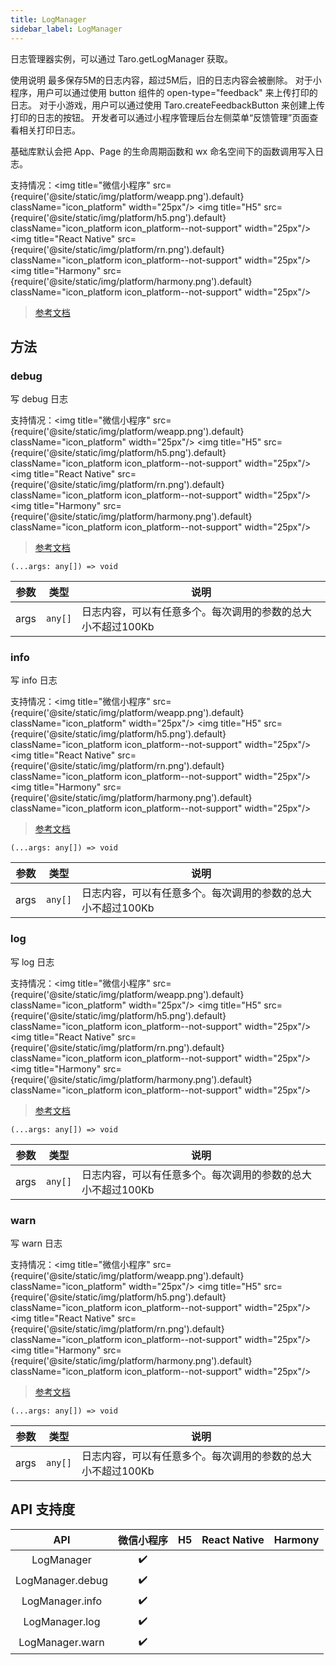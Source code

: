 ```yaml
---
title: LogManager
sidebar_label: LogManager
---
```


日志管理器实例，可以通过 Taro.getLogManager 获取。

使用说明
最多保存5M的日志内容，超过5M后，旧的日志内容会被删除。
对于小程序，用户可以通过使用 button 组件的 open-type="feedback" 来上传打印的日志。
对于小游戏，用户可以通过使用 Taro.createFeedbackButton 来创建上传打印的日志的按钮。
开发者可以通过小程序管理后台左侧菜单“反馈管理”页面查看相关打印日志。

基础库默认会把 App、Page 的生命周期函数和 wx 命名空间下的函数调用写入日志。

支持情况：<img title="微信小程序" src={require('@site/static/img/platform/weapp.png').default} className="icon_platform" width="25px"/> <img title="H5" src={require('@site/static/img/platform/h5.png').default} className="icon_platform icon_platform--not-support" width="25px"/> <img title="React Native" src={require('@site/static/img/platform/rn.png').default} className="icon_platform icon_platform--not-support" width="25px"/> <img title="Harmony" src={require('@site/static/img/platform/harmony.png').default} className="icon_platform icon_platform--not-support" width="25px"/>

> [参考文档](https://developers.weixin.qq.com/miniprogram/dev/api/base/debug/LogManager.html)

## 方法

### debug

写 debug 日志

支持情况：<img title="微信小程序" src={require('@site/static/img/platform/weapp.png').default} className="icon_platform" width="25px"/> <img title="H5" src={require('@site/static/img/platform/h5.png').default} className="icon_platform icon_platform--not-support" width="25px"/> <img title="React Native" src={require('@site/static/img/platform/rn.png').default} className="icon_platform icon_platform--not-support" width="25px"/> <img title="Harmony" src={require('@site/static/img/platform/harmony.png').default} className="icon_platform icon_platform--not-support" width="25px"/>

> [参考文档](https://developers.weixin.qq.com/miniprogram/dev/api/base/debug/LogManager.debug.html)

```tsx
(...args: any[]) => void
```

| 参数 | 类型 | 说明 |
| --- | --- | --- |
| args | `any[]` | 日志内容，可以有任意多个。每次调用的参数的总大小不超过100Kb |

### info

写 info 日志

支持情况：<img title="微信小程序" src={require('@site/static/img/platform/weapp.png').default} className="icon_platform" width="25px"/> <img title="H5" src={require('@site/static/img/platform/h5.png').default} className="icon_platform icon_platform--not-support" width="25px"/> <img title="React Native" src={require('@site/static/img/platform/rn.png').default} className="icon_platform icon_platform--not-support" width="25px"/> <img title="Harmony" src={require('@site/static/img/platform/harmony.png').default} className="icon_platform icon_platform--not-support" width="25px"/>

> [参考文档](https://developers.weixin.qq.com/miniprogram/dev/api/base/debug/LogManager.info.html)

```tsx
(...args: any[]) => void
```

| 参数 | 类型 | 说明 |
| --- | --- | --- |
| args | `any[]` | 日志内容，可以有任意多个。每次调用的参数的总大小不超过100Kb |

### log

写 log 日志

支持情况：<img title="微信小程序" src={require('@site/static/img/platform/weapp.png').default} className="icon_platform" width="25px"/> <img title="H5" src={require('@site/static/img/platform/h5.png').default} className="icon_platform icon_platform--not-support" width="25px"/> <img title="React Native" src={require('@site/static/img/platform/rn.png').default} className="icon_platform icon_platform--not-support" width="25px"/> <img title="Harmony" src={require('@site/static/img/platform/harmony.png').default} className="icon_platform icon_platform--not-support" width="25px"/>

> [参考文档](https://developers.weixin.qq.com/miniprogram/dev/api/base/debug/LogManager.log.html)

```tsx
(...args: any[]) => void
```

| 参数 | 类型 | 说明 |
| --- | --- | --- |
| args | `any[]` | 日志内容，可以有任意多个。每次调用的参数的总大小不超过100Kb |

### warn

写 warn 日志

支持情况：<img title="微信小程序" src={require('@site/static/img/platform/weapp.png').default} className="icon_platform" width="25px"/> <img title="H5" src={require('@site/static/img/platform/h5.png').default} className="icon_platform icon_platform--not-support" width="25px"/> <img title="React Native" src={require('@site/static/img/platform/rn.png').default} className="icon_platform icon_platform--not-support" width="25px"/> <img title="Harmony" src={require('@site/static/img/platform/harmony.png').default} className="icon_platform icon_platform--not-support" width="25px"/>

> [参考文档](https://developers.weixin.qq.com/miniprogram/dev/api/base/debug/LogManager.warn.html)

```tsx
(...args: any[]) => void
```

| 参数 | 类型 | 说明 |
| --- | --- | --- |
| args | `any[]` | 日志内容，可以有任意多个。每次调用的参数的总大小不超过100Kb |

## API 支持度

| API | 微信小程序 | H5 | React Native | Harmony |
| :---: | :---: | :---: | :---: | :---: |
| LogManager | ✔️ |  |  |  |
| LogManager.debug | ✔️ |  |  |  |
| LogManager.info | ✔️ |  |  |  |
| LogManager.log | ✔️ |  |  |  |
| LogManager.warn | ✔️ |  |  |  |
